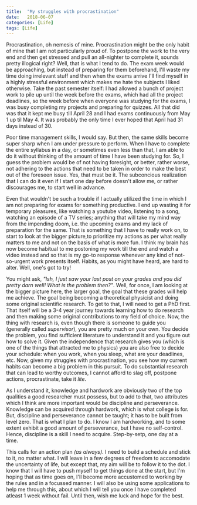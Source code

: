```yaml
---
title:  "My struggles with procrastination"
date:   2018-06-07
categories: [Life]
tags: [Life]
---
```


Procrastination, oh nemesis of mine. Procrastination might be the only habit of mine that I am not particularly proud of. To postpone the work to the very end and then get stressed and pull an all-nighter to complete it, sounds pretty illogical right? Well, that is what I tend to do. The exam week would be approaching, but instead of preparing for them beforehand, I'll waste my time doing irrelevant stuff and then when the exams arrive I'll find myself in a highly stressful environment which makes me hate the subjects I liked otherwise. Take the past semester itself: I had allowed a bunch of project work to pile up until the week before the exams, which had all the project deadlines, so the week before when everyone was studying for the exams, I was busy completing my projects and preparing for quizzes. All that did was that it kept me busy till April 28 and I had exams continuously from May 1 up til May 4. It was probably the only time I ever hoped that April had 31 days instead of 30.

Poor time management skills, I would say. But then, the same skills become super sharp when I am under pressure to perform. When I have to complete the entire syllabus in a day, or sometimes even less than that, I am able to do it without thinking of the amount of time I have been studying for. So, I guess the problem would be of not having foresight, or better, rather worse, not adhering to the actions that need to be taken in order to make the best out of the foreseen issue. Yes, that must be it. The subconcious realization that I can do it even if I start one day before doesn't allow me, or rather discourages me, to start well in advance.

Even that wouldn't be such a trouble if I actually utilized the time in which I am not preparing for exams for something productive. I end up wasting it for temporary pleasures, like watching a youtube video, listening to a song, watching an episode of a TV series; anything that will take my mind way from the impending doom, i.e. the upcoming exams and my lack of preparation for the same. That is something that I have to really work on, to start to look at the bigger picture,to prioritize my actions as per what really matters to me and not on the basis of what is more fun. I think my brain has now become habitual to me postoning my work till the end and watch a video instead and so that is my go-to response whenever any kind of not-so-urgent work presents itself. Habits, as you might have heard, are hard to alter. Well, one's got to try!

You might ask, *"Ish, I just saw your last post on your grades and you did pretty darn well! What is the problem then?"*. Well, for once, I am looking at the bigger picture here, the larger goal, the goal that these grades will help me achieve. The goal being becoming a theoretical physicist and doing some original scientific research. To get to that, I will need to get a PhD first. That itself will be a 3-4 year journey towards learning how to do research and then making some original contributions to my field of choice. Now, the thing with research is, even though there is someone to guide you (generally called *supervisor*), you are pretty much on your own. You decide the problem, you find sufficient literature to understand it and you figure out how to solve it. Given the independence that research gives you (which is one of the things that attracted me to physics) you are also free to decide your schedule: when you work, when you sleep, what are your deadlines, etc. Now, given my struggles with procrastination, you see how my current habits can become a big problem in this pursuit. To do substantial research that can lead to worthy outcomes, I cannot afford to slag off, postpone actions, procrastinate, take it *lite*. 

As I understand it, knowledge and hardwork are obviously two of the top qualities a good researcher must possess, but to add to that, two attributes which I think are more important would be discipline and perseverance. Knowledge can be acquired through hardwork, which is what college is for. But, discipline and perseverance cannot be taught; it has to be built from level zero. That is what I plan to do. I know I am hardworking, and to some extent exhibit a good amount of perseverance, but I have no self-control. Hence, discipline is a skill I need to acquire. Step-by-setp, one day at a time. 

This calls for an action plan *(as always)*. I need to build a schedule and stick to it, no matter what. I will leave in a few degrees of freedom to accomodate the uncertainty of life, but except that, my aim will be to follow it to the dot. I know that I will have to push myself to get things done at the start, but I'm hoping that as time goes on, I'll become more accustomed to working by the rules and in a focussed manner. I will also be using some applications to help me through this, about which I will tell you once I have completed atleast 1 week without fail. Until then, wish me luck and hope for the best. 
